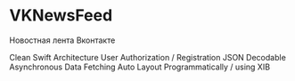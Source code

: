 # VKNewsFeed
Новостная лента Вконтакте

Clean Swift Architecture
User Authorization / Registration
JSON Decodable
Asynchronous Data Fetching
Auto Layout Programmatically / using XIB

